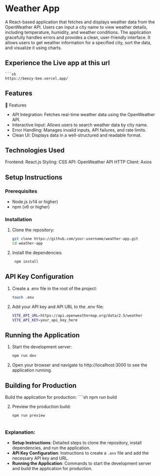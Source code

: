 # Weather App

A React-based application that fetches and displays weather data from the OpenWeather API. Users can input a city name to view weather details, including temperature, humidity, and weather conditions. The application gracefully handles errors and provides a clean, user-friendly interface.
 It allows users to get weather information for a specified city, sort the data, and visualize it using charts.

## Experience the Live app at this url
    ```sh
    https://beezy-bee.vercel.app/

## Features

🚀 Features
- API Integration: Fetches real-time weather data using the OpenWeather API.
- Interactive Input: Allows users to search weather data by city name.
- Error Handling: Manages invalid inputs, API failures, and rate limits.
- Clean UI: Displays data in a well-structured and readable format.


## Technologies Used
Frontend: React.js
Styling: CSS
API: OpenWeather API
HTTP Client: Axios

## Setup Instructions

### Prerequisites

- Node.js (v14 or higher)
- npm (v6 or higher)

### Installation

1. Clone the repository:

   ```sh
   git clone https://github.com/your-username/weather-app.git
   cd weather-app

2. Install the dependencies:
   ```sh
    npm install

## API Key Configuration
1. Create a .env file in the root of the project:

    ```sh
    touch .env

2. Add your API key and API URL to the .env file:

    ```sh
    VITE_API_URL=https://api.openweathermap.org/data/2.5/weather
    VITE_API_KEY=your_api_key_here

## Running the Application
1. Start the development server:
    ```sh
    npm run dev

2. Open your browser and navigate to http://localhost:3000 to see the application running.

## Building for Production
Build the application for production:
    ````sh
        npm run build

2. Preview the production build:
    ```sh
    npm run preview



### Explanation:

- **Setup Instructions**: Detailed steps to clone the repository, install dependencies, and run the application.
- **API Key Configuration**: Instructions to create a `.env` file and add the necessary API key and URL.
- **Running the Application**: Commands to start the development server and build the application for production.


